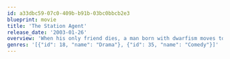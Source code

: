```yaml
---
id: a33dbc59-07c0-409b-b91b-03bc0bbcb2e3
blueprint: movie
title: 'The Station Agent'
release_date: '2003-01-26'
overview: 'When his only friend dies, a man born with dwarfism moves to rural New Jersey to live a life of solitude, only to meet a chatty hot dog vendor and a woman dealing with her own personal loss.'
genres: '[{"id": 18, "name": "Drama"}, {"id": 35, "name": "Comedy"}]'
---
```

